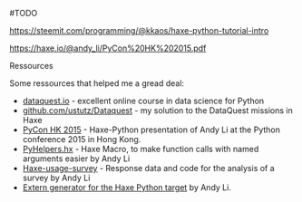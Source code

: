 #TODO


https://steemit.com/programming/@kkaos/haxe-python-tutorial-intro


https://haxe.io/@andy_li/PyCon%20HK%202015.pdf

Ressources

Some ressources that helped me a gread deal:

<ul>
<li><a href="https://www.dataquest.io/" rel="nofollow noopener">dataquest.io</a> - excellent online course in data science for Python</li>
<li><a href="https://github.com/ustutz/Dataquest" rel="nofollow noopener">github.com/ustutz/Dataquest</a> - my solution to the DataQuest missions in Haxe</li>
<li><a href="https://haxe.io/@andy_li/PyCon%20HK%202015.pdf" rel="nofollow noopener">PyCon HK 2015</a> - Haxe-Python presentation of Andy Li at the Python conference 2015 in Hong Kong.</li>
<li><a href="https://github.com/andyli/haxe-usage-survey/blob/master/src/PyHelpers.hx" rel="nofollow noopener">PyHelpers.hx</a> - Haxe Macro, to make function calls with named arguments easier by Andy Li</li>
<li><a href="https://github.com/andyli/haxe-usage-survey" rel="nofollow noopener">Haxe-usage-survey</a> - Response data and code for the analysis of a survey by Andy Li</li>
<li><a href="https://github.com/andyli/pyextern" rel="nofollow noopener">Extern generator for the Haxe Python target</a> by Andy Li.</li>
</ul>